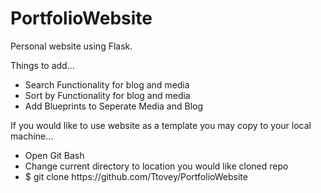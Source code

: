 # PortfolioWebsite
<p>Personal website using Flask.</p>
<p>Things to add...
<ul>
  <li>Search Functionality for blog and media</li>
  <li>Sort by Functionality for blog and media</li>
  <li>Add Blueprints to Seperate Media and Blog</li>
</ul>
If you would like to use website as a template you may copy to your local machine...
<ul>
  <li>Open Git Bash</li>
  <li>Change current directory to location you would like cloned repo</li>
  <li>$ git clone https://github.com/Ttovey/PortfolioWebsite</li>
</ul>
</p>

